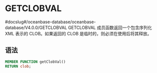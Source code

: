 GETCLOBVAL 
===============================
#docslug#/oceanbase-database/oceanbase-database/V4.0.0/GETCLOBVAL
GETCLOBVAL 成员函数返回一个包含序列化 XML 表示的 CLOB。如果返回的 CLOB 是临时的，则必须在使用后将其释放。

语法 
-----------------------

```sql
MEMBER FUNCTION getClobVal()
RETURN clob;
```


